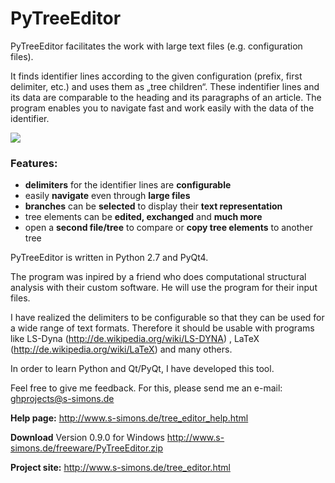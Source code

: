 PyTreeEditor
===========

PyTreeEditor facilitates the work with large text files (e.g. configuration 
files). 

It finds identifier lines according to the given configuration (prefix, 
first delimiter, etc.) and uses them as „tree children“. 
These indentifier lines and its data are comparable to the heading and its 
paragraphs of an article. The program enables you to navigate fast and work 
easily with the data of the identifier.

<img src="http://www.s-simons.de/img/PyTreeEditor_presentation.png">

### Features:

* **delimiters** for the identifier lines are **configurable**
* easily **navigate** even through **large files**
* **branches** can be **selected** to display their **text representation**
* tree elements can be **edited, exchanged** and **much more**
* open a **second file/tree** to compare or **copy tree elements** to another tree

PyTreeEditor is written in Python 2.7 and PyQt4.

The program was inpired by a friend who does computational structural analysis 
with their custom software. He will use the program for their input files.
 
I have realized the delimiters to be configurable so that they can be used for 
a wide range of text formats. Therefore it should be usable with programs like 
LS-Dyna (http://de.wikipedia.org/wiki/LS-DYNA) , LaTeX 
(http://de.wikipedia.org/wiki/LaTeX) and many others.

In order to learn Python and Qt/PyQt, I have developed this tool.

Feel free to give me feedback. For this, please send me an e-mail: 
ghprojects@s-simons.de

**Help page:** http://www.s-simons.de/tree_editor_help.html

**Download** Version 0.9.0 for Windows http://www.s-simons.de/freeware/PyTreeEditor.zip

**Project site:** http://www.s-simons.de/tree_editor.html
